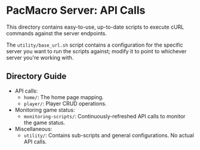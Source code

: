 # PacMacro Server: API Calls

This directory contains easy-to-use, up-to-date scripts to execute cURL commands against the server endpoints.

The `utility/base_url.sh` script contains a configuration for the specific server you want to run the scripts against; modify it to point to whichever server you're working with.

## Directory Guide

* API calls:
  * `home/`: The home page mapping.
  * `player/`: Player CRUD operations.
* Monitoring game status:
  * `monitoring-scripts/`: Continuously-refreshed API calls to monitor the game status.
* Miscellaneous:
  * `utility/`: Contains sub-scripts and general configurations. No actual API calls.
